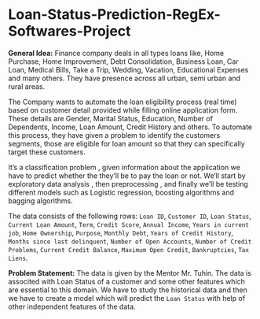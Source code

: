# Loan-Status-Prediction-RegEx-Softwares-Project
**General Idea:** Finance company deals in all types loans like, Home Purchase, Home Improvement, Debt Consolidation, Business Loan, Car Loan, Medical Bills, Take a Trip, Wedding, Vacation, Educational Expenses and many others. They have presence across all urban, semi urban and rural areas.

The Company wants to automate the loan eligibility process (real time) based on customer detail provided while filling online application form. These details are Gender, Marital Status, Education, Number of Dependents, Income, Loan Amount, Credit History and others. To automate this process, they have given a problem to identify the customers segments, those are eligible for loan amount so that they can specifically target these customers.

It’s a classification problem , given information about the application we have to predict whether the they’ll be to pay the loan or not. We’ll start by exploratory data analysis , then preprocessing , and finally we’ll be testing different models such as Logistic regression, boosting algorithms and bagging algorithms.

The data consists of the following rows:
`Loan ID`,	`Customer ID`,	`Loan Status`,	`Current Loan Amount`,	`Term`,	`Credit Score`,	`Annual Income`,	`Years in current job`,	`Home Ownership`,	`Purpose`,	`Monthly Debt`,	`Years of Credit History`,	`Months since last delinquent`,	`Number of Open Accounts`,	`Number of Credit Problems`,	`Current Credit Balance`,	`Maximum Open Credit`,	`Bankruptcies`,	`Tax Liens`.

**Problem Statement:** The data is given by the Mentor Mr. Tuhin. The data is associted with Loan Status of a customer and some other features which are essential to this domain. We have to study the historical data and then we have to create a model which will predict the `Loan Status` with help of other independent features of the data.
